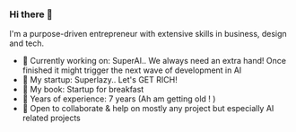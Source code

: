 ### Hi there 👋


I'm a purpose-driven entrepreneur with extensive skills in business, design and tech.

- 🔭 Currently working on: SuperAI.. We always need an extra hand! Once finished it might trigger the next wave of development in AI
- 🌱 My startup: Superlazy.. Let's GET RICH! 
- 📖 My book: Startup for breakfast
- 🧙‍ Years of experience: 7 years (Ah am getting old ! )
- 👯 Open to collaborate & help on mostly any project but especially AI related projects
